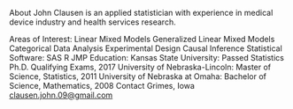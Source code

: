 About
John Clausen is an applied statistician with experience in medical device industry and health services research.

Areas of Interest:
Linear Mixed Models
Generalized Linear Mixed Models
Categorical Data Analysis
Experimental Design
Causal Inference
Statistical Software:
SAS
R
JMP
Education:
Kansas State University: Passed Statistics Ph.D. Qualifying Exams, 2017
University of Nebraska-Lincoln: Master of Science, Statistics, 2011
University of Nebraska at Omaha: Bachelor of Science, Mathematics, 2008
Contact
Grimes, Iowa
clausen.john.09@gmail.com
